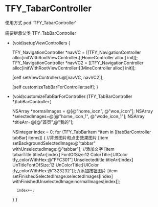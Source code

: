 # TFY_TabarController

使用方式 pod 'TFY_TabarController'   

需要继承父类 TFY_TabBarController


- (void)setupViewControllers {
    
    TFY_NavigationController *navVC = [[TFY_NavigationController alloc]initWithRootViewController:[[HomeController alloc] init]];
    TFY_NavigationController *navVC2 = [[TFY_NavigationController alloc]initWithRootViewController:[[MineController alloc] init]];
    
    [self setViewControllers:@[navVC, navVC2]];
    
    [self customizeTabBarForController:self];
}
- (void)customizeTabBarForController:(TFY_TabBarController *)tabBarController{
    
    NSArray *normalImages = @[@"home_iocn", @"woe_icon"];
    NSArray *selectedImages=@[@"home_icon_1", @"wode_icon_1"];
    NSArray *titleArr=@[@"首页",@"我的"];
    
    NSInteger index = 0;
    for (TFY_TabBarItem *item in [[tabBarController tabBar] items]) {
        //背景图片和点击效果图片
        [item setBackgroundSelectedImage:@"tabbar" withUnselectedImage:@"tabbar"];
        //添加文字
        [item tabarTitle:titleArr[index] FontOfSize:12 ColorTitle:[UIColor tfy_colorWithHex:@"FFC301"] Unselectedtitle:titleArr[index] UnTitleFontOfSize:12 UnColorTitle:[UIColor tfy_colorWithHex:@"323232"]];
        //添加按钮图片
        [item setFinishedSelectedImage:selectedImages[index] withFinishedUnselectedImage:normalImages[index]];
        
        index++;
    }
}
